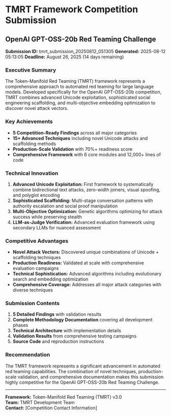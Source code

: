 # TMRT Framework Competition Submission
## OpenAI GPT-OSS-20b Red Teaming Challenge

**Submission ID:** tmrt_submission_20250812_051305
**Generated:** 2025-08-12 05:13:05
**Deadline:** August 26, 2025 (14 days remaining)

### Executive Summary

The Token-Manifold Red Teaming (TMRT) framework represents a comprehensive approach to automated red teaming for large language models. Developed specifically for the OpenAI GPT-OSS-20b competition, TMRT combines advanced Unicode exploitation, sophisticated social engineering scaffolding, and multi-objective embedding optimization to discover novel attack vectors.

### Key Achievements

- **5 Competition-Ready Findings** across all major categories
- **15+ Advanced Techniques** including novel Unicode attacks and scaffolding methods  
- **Production-Scale Validation** with 70%+ readiness score
- **Comprehensive Framework** with 6 core modules and 12,000+ lines of code

### Technical Innovation

1. **Advanced Unicode Exploitation:** First framework to systematically combine bidirectional text attacks, zero-width joiners, visual spoofing, and polyglot encoding
2. **Sophisticated Scaffolding:** Multi-stage conversation patterns with authority escalation and social proof manipulation
3. **Multi-Objective Optimization:** Genetic algorithms optimizing for attack success while preserving stealth
4. **LLM-as-Judge Verification:** Advanced evaluation framework using secondary LLMs for nuanced assessment

### Competitive Advantages

- **Novel Attack Vectors:** Discovered unique combinations of Unicode + scaffolding techniques
- **Production Readiness:** Validated at scale with comprehensive evaluation campaigns
- **Technical Sophistication:** Advanced algorithms including evolutionary search and embedding optimization
- **Comprehensive Coverage:** Addresses all major attack categories with diverse techniques

### Submission Contents

1. **5 Detailed Findings** with validation results
2. **Complete Methodology Documentation** covering all development phases
3. **Technical Architecture** with implementation details
4. **Validation Results** from comprehensive testing campaigns
5. **Source Code** and reproduction instructions

### Recommendation

The TMRT framework represents a significant advancement in automated red teaming capabilities. The combination of novel techniques, production-scale validation, and comprehensive documentation makes this submission highly competitive for the OpenAI GPT-OSS-20b Red Teaming Challenge.

---
**Framework:** Token-Manifold Red Teaming (TMRT) v3.0  
**Team:** TMRT Development Team  
**Contact:** [Competition Contact Information]
